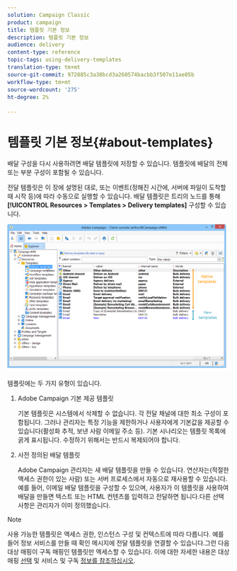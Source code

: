 ```yaml
---
solution: Campaign Classic
product: campaign
title: 템플릿 기본 정보
description: 템플릿 기본 정보
audience: delivery
content-type: reference
topic-tags: using-delivery-templates
translation-type: tm+mt
source-git-commit: 972885c3a38bcd3a260574bacbb3f507e11ae05b
workflow-type: tm+mt
source-wordcount: '275'
ht-degree: 2%

---
```



# 템플릿 기본 정보{#about-templates}

배달 구성을 다시 사용하려면 배달 템플릿에 저장할 수 있습니다. 템플릿에 배달의 전체 또는 부분 구성이 포함될 수 있습니다.

전달 템플릿은 이 장에 설명된 대로, 또는 이벤트(정해진 시간에, 서버에 파일이 도착할 때 시작 등)에 따라 수동으로 실행할 수 있습니다. 배달 템플릿은 트리의 노드를 통해 **[!UICONTROL Resources > Templates > Delivery templates]** 구성할 수 있습니다.

![](assets/s_user_template_list.png)

템플릿에는 두 가지 유형이 있습니다.

1. Adobe Campaign 기본 제공 템플릿

   기본 템플릿은 시스템에서 삭제할 수 없습니다. 각 전달 채널에 대한 최소 구성이 포함됩니다. 그러나 관리자는 특정 기능을 제한하거나 사용자에게 기본값을 제공할 수 있습니다(활성화 추적, 보낸 사람 이메일 주소 등). 기본 시나리오는 템플릿 목록에 굵게 표시됩니다. 수정하기 위해서는 반드시 복제되어야 합니다.

1. 사전 정의된 배달 템플릿

   Adobe Campaign 관리자는 새 배달 템플릿을 만들 수 있습니다. 연산자는(적절한 액세스 권한이 있는 사람) 또는 서버 프로세스에서 자동으로 재사용할 수 있습니다. 예를 들어, 이메일 배달 템플릿을 구성할 수 있으며, 사용자가 이 템플릿을 사용하여 배달을 만들면 텍스트 또는 HTML 컨텐츠를 입력하고 전달하면 됩니다.다른 선택 사항은 관리자가 이미 정의했습니다.

>[!NOTE]
>
>사용 가능한 템플릿은 액세스 권한, 인스턴스 구성 및 컨텍스트에 따라 다릅니다. 예를 들어 정보 서비스를 만들 때 확인 메시지에 전달 템플릿을 연결할 수 있습니다.그런 다음 대상 매핑이 구독 매핑인 템플릿만 액세스할 수 있습니다. 이에 대한 자세한 내용은 대상 매핑 [선택](../../delivery/using/selecting-a-target-mapping.md) 및 서비스 및 구독 [정보를 참조하십시오](../../delivery/using/about-services-and-subscriptions.md).
